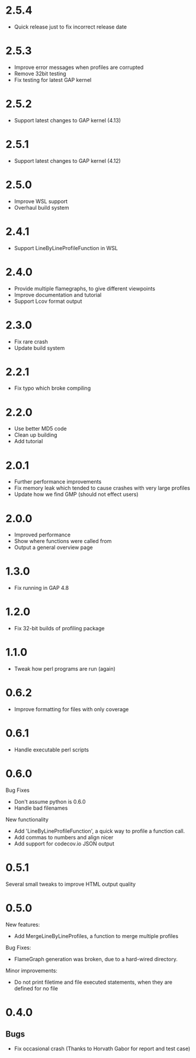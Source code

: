 2.5.4
=====

* Quick release just to fix incorrect release date

2.5.3
=====

* Improve error messages when profiles are corrupted
* Remove 32bit testing
* Fix testing for latest GAP kernel

2.5.2
=====

* Support latest changes to GAP kernel (4.13)

2.5.1
=====

* Support latest changes to GAP kernel (4.12)

2.5.0
=====

* Improve WSL support
* Overhaul build system

2.4.1
=====

* Support LineByLineProfileFunction in WSL

2.4.0
=====

* Provide multiple flamegraphs, to give different viewpoints
* Improve documentation and tutorial
* Support Lcov format output

2.3.0
=====

* Fix rare crash
* Update build system

2.2.1
=====

* Fix typo which broke compiling

2.2.0
=====

* Use better MD5 code
* Clean up building
* Add tutorial


2.0.1
=====

* Further performance improvements
* Fix memory leak which tended to cause crashes with very large profiles
* Update how we find GMP (should not effect users)

2.0.0
=====

* Improved performance
* Show where functions were called from
* Output a general overview page

1.3.0
=====

* Fix running in GAP 4.8

1.2.0
=====

* Fix 32-bit builds of profiling package

1.1.0
=====

* Tweak how perl programs are run (again)


0.6.2
=====

* Improve formatting for files with only coverage

0.6.1
=====

* Handle executable perl scripts

0.6.0
=====

Bug Fixes

* Don't assume python is 0.6.0
* Handle bad filenames

New functionality

* Add 'LineByLineProfileFunction', a quick way to profile a function call.
* Add commas to numbers and align nicer
* Add support for codecov.io JSON output

0.5.1
=====

Several small tweaks to improve HTML output quality

0.5.0
=====

New features:

* Add MergeLineByLineProfiles, a function to merge multiple profiles

Bug Fixes:

* FlameGraph generation was broken, due to a hard-wired directory.

Minor improvements:

* Do not print filetime and file executed statements, when they are defined for no file


0.4.0
=====

Bugs
----

* Fix occasional crash (Thanks to Horvath Gabor for report and test case)
